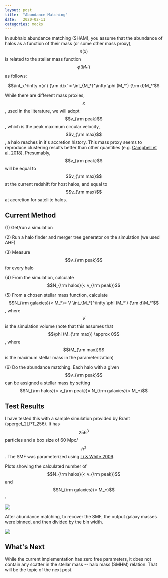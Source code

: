 ```yaml
---
layout: post
title:  "Abundance Matching"
date:   2020-02-11
categories: mocks
---
```



In subhalo abundance matching (SHAM), you assume that the abundance of halos as a function of their mass (or some other mass proxy), $$n(x)$$ is related to the stellar mass function $$ \phi (M_*')$$ as follows:

$$\int_x^\infty n(x') {\rm d}x' = \int_{M_*}^\infty \phi (M_*') {\rm d}M_*’$$

While there are different mass proxies, $$x$$, used in the literature, we will adopt $$v_{\rm peak}$$, which is the peak maximum circular velocity, $$v_{\rm max}$$,  a halo reaches in it's accretion history. This mass proxy seems to reproduce clustering results better than other quantities (e.g. <a href="https://ui.adsabs.harvard.edu/abs/2018MNRAS.477..359C/abstract">Campbell et al. 2018</a>). Presumably, $$v_{\rm peak}$$ will be equal to $$v_{\rm max}$$ at the current redshift for host halos, and equal to $$v_{\rm max}$$ at accretion for satellite halos.

## Current Method

(1) Get/run a simulation

(2) Run a halo finder and merger tree generator on the simulation (we used AHF)

(3) Measure $$v_{\rm peak}$$ for every halo

(4) From the simulation, calculate $$N_{\rm halos}(< v_{\rm peak})$$

(5) From a chosen stellar mass function, calculate $$N_{\rm galaxies}(< M_*)= V \int_{M_*}^\infty \phi (M_*') {\rm d}M_*’$$, where $$V$$ is the simulation volume (note that this assumes that $$\phi (M_{\rm max}) \approx 0$$, where  $$(M_{\rm max})$$ is the maximum stellar mass in the parameterization)

(6) Do the abundance matching. Each halo with a given $$v_{\rm peak}$$ can be assigned a stellar mass by setting $$N_{\rm halos}(< v_{\rm peak})= N_{\rm galaxies}(< M_*)$$


## Test Results

I have tested this with a sample simulation provided by Brant (spergel_2LPT_256). It has $$256^3$$ particles and a box size of 60 Mpc/$$h^3$$. The SMF was parameterized using <a href="https://ui.adsabs.harvard.edu/abs/2009MNRAS.398.2177L">Li & White 2009</a>.

Plots showing the calculated number of $$N_{\rm halos}(< v_{\rm peak})$$ and $$N_{\rm galaxies}(< M_*)$$:

<img src="{{ site.baseurl }}/assets/plots/20200211_Matching.png">

After abundance matching, to recover the SMF, the output galaxy masses were binned, and then divided by the bin width.

<img src="{{ site.baseurl }}/assets/plots/20200211_SMF.png">


## What's Next

While the current implementation has zero free parameters, it does not contain any scatter in the stellar mass -- halo mass (SMHM) relation. That will be the topic of the next post.

